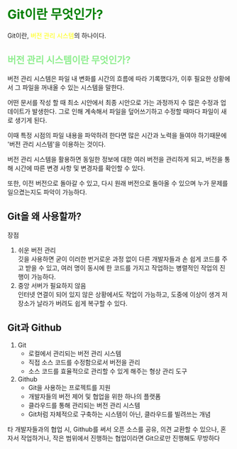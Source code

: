 # <span style = "color:green">Git이란 무엇인가?</span>

Git이란, <span style = "color:yellow">버전 관리 시스템</span>의 하나이다.

## <span style = "color:lightgreen">버전 관리 시스템이란 무엇인가?</span>

버전 관리 시스템은 파일 내 변화를 시간의 흐름에 따라 기록했다가, 이후 필요한 상황에서 그 파일을 꺼내올 수 있는 시스템을 말한다.

어떤 문서를 작성 할 때 최소 시안에서 최종 시안으로 가는 과정까지 수 많은 수정과 업데이트가 발생한다. 그로 인해 계속해서 파일을 덮어쓰기하고 수정할 때마다 파일이 새로 생기게 된다.

이때 특정 시점의 파일 내용을 파악하려 한다면 많은 시간과 노력을 들여야 하기때문에 '버전 관리 시스템'을 이용하는 것이다.

버전 관리 시스템을 활용하면 동일한 정보에 대한 여러 버전을 관리하게 되고, 버전을 통해 시간에 따른 변경 사항 및 변경자를 확인할 수 있다.

또한, 이전 버전으로 돌아갈 수 있고, 다시 원래 버전으로 돌아올 수 있으며 누가 문제를 일으켰는지도 파악이 가능하다.

## Git을 왜 사용할까?
장점
1. 쉬운 버전 관리<br>
 깃을 사용하면 굳이 이러한 번거로운 과정 없이 다른 개발자들과 손 쉽게 코드를 주고 받을 수 있고, 여러 명이 동시에 한 코드를 가지고 작업하는 병렬적인 작업의 진행이 가능하다.<br>
2. 중앙 서버가 필요하지 않음<br>
 인터넷 연결이 되어 있지 않은 상황에서도 작업이 가능하고, 도중에 이상이 생겨 저장소가 날라가 버려도 쉽게 복구할 수 있다.

 ## Git과 Github
 1. Git<br>
    - 로컬에서 관리되는 버전 관리 시스템
    - 직접 소스 코드를 수정함으로서 버전을 관리
    - 소스 코드를 효율적으로 관리할 수 있게 해주는 형상 관리 도구
 2. Github
    - Git을 사용하는 프로젝트를 지원
    - 개발자들의 버전 제어 및 협업을 위한 하나의 플랫폼
    - 클라우드를 통해 관리되는 버전 관리 시스템
    - Git처럼 자체적으로 구축하는 시스템이 아닌, 클라우드를 빌려쓰는 개념

타 개발자들과의 협업 시, Github를 써서 오픈 소스를 공유, 의견 교환할 수 있으나, 혼자서 작업하거나, 작은 범위에서 진행하는 협업이라면 Git으로만 진행해도 무방하다
